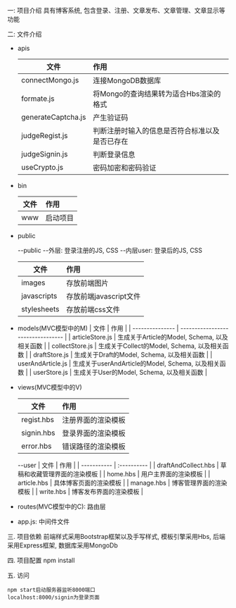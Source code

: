 一: 项目介绍
  具有博客系统, 包含登录、注册、文章发布、文章管理、文章显示等功能

二: 文件介绍
* apis

  | 文件                 | 作用                                    |
  | ------------------ | :--------------------------------------- |
  | connectMongo.js    | 连接MongoDB数据库|
  | formate.js         | 将Mongo的查询结果转为适合Hbs渲染的格式      |
  | generateCaptcha.js | 产生验证码                                    |
  | judgeRegist.js     | 判断注册时输入的信息是否符合标准以及是否已存在                  |
  | judgeSignin.js     | 判断登录信息                                   |
  | useCrypto.js       | 密码加密和密码验证                                |

* bin

  | 文件   | 作用   |
  | ---- | :--- |
  | www  | 启动项目 |

* public

  --public
    --外层: 登录注册的JS, CSS
    --内层user: 登录后的JS, CSS

  | 文件          | 作用               |
  | ----------- | :--------------- |
  | images      | 存放前端图片           |
  | javascripts | 存放前端javascript文件 |
  | stylesheets | 存放前端css文件        |

* models(MVC模型中的M)
  | 文件              | 作用                                |
  | --------------- | --------------------------------- |
  | articleStore.js | 生成关于Article的Model, Schema, 以及相关函数 |
  | collectStore.js | 生成关于Collect的Model, Schema, 以及相关函数 |
  | draftStore.js   | 生成关于Draft的Model, Schema, 以及相关函数   |
  | userAndArticle.js | 生成关于userAndArticle的Model, Schema, 以及相关函数 |
  | userStore.js    | 生成关于User的Model, Schema, 以及相关函数    |
  

* views(MVC模型中的V)

  | 文件         | 作用        |
  | ---------- | :-------- |
  | regist.hbs | 注册界面的渲染模板 |
  | signin.hbs | 登录界面的渲染模板 |
  | error.hbs  | 错误路径的渲染模板 |

     --user
  | 文件          | 作用          |
  | ----------- | :---------- |
  | draftAndCollect.hbs | 草稿和收藏管理界面的渲染模板 |
  | home.hbs    | 用户主界面的渲染模板  |
  | article.hbs | 具体博客页面的渲染模板 |
  | manage.hbs  | 博客管理界面的渲染模板 |
  | write.hbs   | 博客发布界面的渲染模板 |

* routes(MVC模型中的C): 路由层

* app.js: 中间件文件

三. 项目依赖
  前端样式采用Bootstrap框架以及手写样式, 模板引擎采用Hbs, 后端采用Express框架, 数据库采用MongoDb

四. 项目配置
  npm install

五. 访问
```
npm start启动服务器监听8000端口
localhost:8000/signin为登录页面
```





